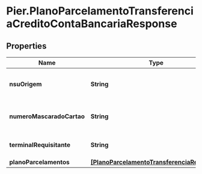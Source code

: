 # Pier.PlanoParcelamentoTransferenciaCreditoContaBancariaResponse

## Properties
Name | Type | Description | Notes
------------ | ------------- | ------------- | -------------
**nsuOrigem** | **String** | N\u00C3\u00BAmero Sequencial \u00C3\u009Anico que identifica a transa\u00C3\u00A7\u00C3\u00A3o no sistema que a originou. | [optional] 
**numeroMascaradoCartao** | **String** | N\u00C3\u00BAmero do Cart\u00C3\u00A3o que originou a transa\u00C3\u00A7\u00C3\u00A3o em formato mascarado. | [optional] 
**terminalRequisitante** | **String** | Apresenta a identifica\u00C3\u00A7\u00C3\u00A3o do terminal requisitante | [optional] 
**planoParcelamentos** | [**[PlanoParcelamentoTransferenciaResponse]**](PlanoParcelamentoTransferenciaResponse.md) | Lista os planos de parcelamentos | [optional] 


